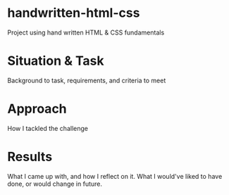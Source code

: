 # handwritten-html-css
Project using hand written HTML &amp; CSS fundamentals

# Situation & Task
Background to task, requirements, and criteria to meet

# Approach
How I tackled the challenge

# Results
What I came up with, and how I reflect on it.
What I would've liked to have done, or would change in future.